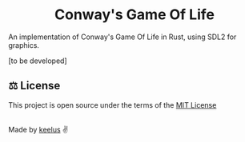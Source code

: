 <h1 align="center">Conway's Game Of Life</h1>

An implementation of Conway's Game Of Life in Rust, using SDL2 for graphics.

[to be developed]
## ⚖️ License
This project is open source under the terms of the [MIT License](./LICENSE)

<br />
Made by <a href="https://github.com/keelus">keelus</a> ✌️
